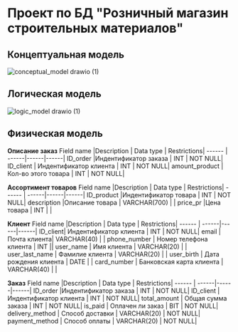 # Проект по БД "Розничный магазин строительных материалов"

## Концептуальная модель
![conceptual_model drawio (1)](https://user-images.githubusercontent.com/65976385/167299086-89599ea3-c212-4c85-9149-03676d0fc308.svg)


## Логическая модель
![logic_model drawio (1)](https://user-images.githubusercontent.com/65976385/167299095-90a7bab0-08ad-45a3-b15b-6425adc899f2.svg)

## Физическая модель

**Описание заказ**
Field name |Description | Data type | Restrictions|
------ | ------|------|------|
ID_order |Индентификатор заказа  |  INT | NOT NULL|
ID_client  | Индентификатор клиента | INT | NOT NULL|
amount_product  | Кол-во этого товара | INT | NOT NULL|

**Ассортимент товаров**
Field name |Description | Data type | Restrictions|
------ | ------|------|------|
ID_product |Индентификатор товара  |  INT | NOT NULL|
description |Описание товара   | VARCHAR(700) | | 
price_pr  |Цена товара | INT | |

**Клиент**
Field name |Description | Data type | Restrictions|
------ | ------|------|------|
ID_client| Индентификатор клиента   |  INT | NOT NULL|
email  | Почта клиента| VARCHAR(40) | | 
phone_number | Номер телефона клиента  | INT ||
user_name  | Имя клиента | VARCHAR(20) | |
user_last_name | Фамилие клиента | VARCHAR(20) | |
user_birth | Дата рождения клиента | DATE | |
card_number | Банковская карта клиента | VARCHAR(40) | |

**Заказ**
Field name |Description | Data type | Restrictions|
------ | ------|------|------|
ID_order |Индентификатор заказа |  INT | NOT NULL|
ID_client |Индентификатор клиента |  INT | NOT NULL|
total_amount | Общая сумма заказа | INT | NOT NULL| 
is_paid | Оплачен ли заказ | BIT | NOT NULL|
delivery_method |  Способ доставки |  VARCHAR(20) | NOT NULL|
payment_method | Способ оплаты | VARCHAR(20) | NOT NULL| 
